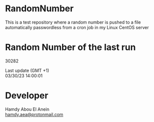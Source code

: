 # RandomNumber    
This is a test repository where a random number is pushed to a file automatically passwordless from a cron job in my Linux CentOS server    
# Random Number of the last run   
30282
      
Last update (GMT +1)    
03/30/23 14:00:01
# Developer    
Hamdy Abou El Anein   
hamdy.aea@protonmail.com

